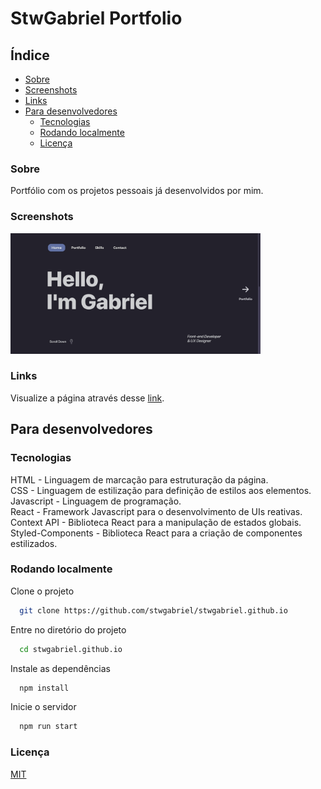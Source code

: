 
# StwGabriel Portfolio

## Índice

- [Sobre](#sobre)
- [Screenshots](#screenshots)
- [Links](#links)
- [Para desenvolvedores](#para-desenvolvedores)
  - [Tecnologias](#tecnologias) 
  - [Rodando localmente](#rodando-localmente)
  - [Licença](#licença)
  
### Sobre

Portfólio com os projetos pessoais já desenvolvidos por mim.

### Screenshots

<div>
  <img src="./.github/portfolio.jpg" width="400" />
</div>

### Links

Visualize a página através desse [link](https://www.stwgabriel.com/).


## Para desenvolvedores

### Tecnologias

HTML - Linguagem de marcação para estruturação da página. <br />
CSS - Linguagem de estilização para definição de estilos aos elementos. <br />
Javascript - Linguagem de programação. <br />
React - Framework Javascript para o desenvolvimento de UIs reativas. <br />
Context API - Biblioteca React para a manipulação de estados globais. <br />
Styled-Components - Biblioteca React para a criação de componentes estilizados. <br />

### Rodando localmente

Clone o projeto

```bash
  git clone https://github.com/stwgabriel/stwgabriel.github.io
```

Entre no diretório do projeto

```bash
  cd stwgabriel.github.io
```

Instale as dependências

```bash
  npm install
```

Inicie o servidor

```bash
  npm run start
```

### Licença

[MIT](https://choosealicense.com/licenses/mit/)

